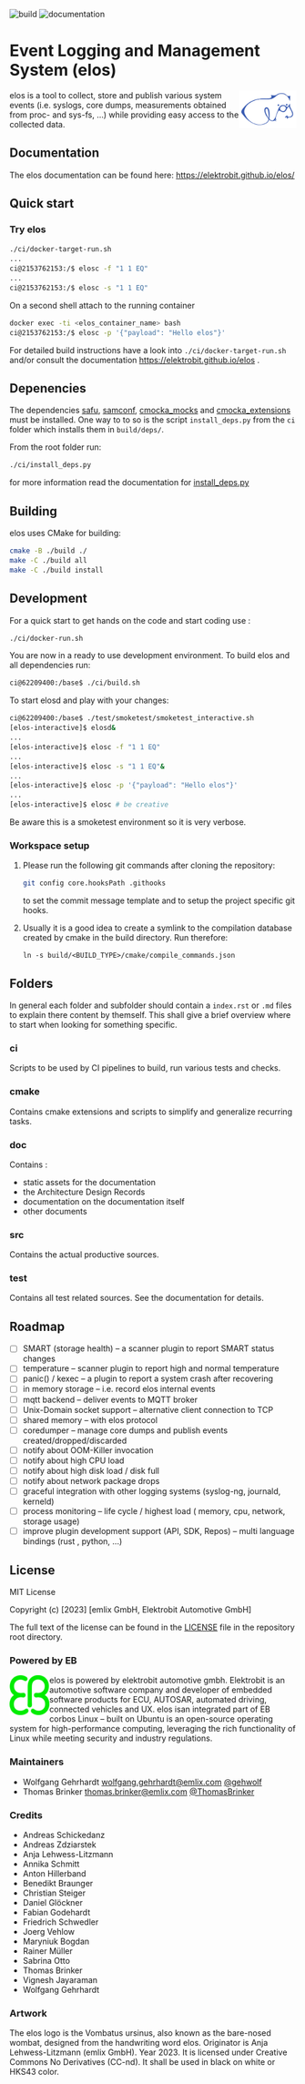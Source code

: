 
![build](https://github.com/Elektrobit/elos/actions/workflows/build-and-test.yml/badge.svg)
![documentation](https://github.com/Elektrobit/elos/actions/workflows/build-documentation.yml/badge.svg)

# Event Logging and Management System (elos)

<img src="doc/static/elos_blue.svg" width=20% height=20% align="right">

elos is a tool to collect, store and publish various system events (i.e. syslogs, core dumps, measurements obtained from proc- and sys-fs, …) while providing easy access to the collected data.


## Documentation

The elos documentation can be found here: https://elektrobit.github.io/elos/

## Quick start

### Try elos

```bash
./ci/docker-target-run.sh
...
ci@2153762153:/$ elosc -f "1 1 EQ"
...
ci@2153762153:/$ elosc -s "1 1 EQ"
```

On a second shell attach to the running container

```bash
docker exec -ti <elos_container_name> bash
ci@2153762153:/$ elosc -p '{"payload": "Hello elos"}'
```

For detailed build instructions have a look into `./ci/docker-target-run.sh`
and/or consult the documentation https://elektrobit.github.io/elos .

## Depenencies

The dependencies [safu](https://github.com/Elektrobit/safu.git), [samconf](https://github.com/Elektrobit/samconf.git),
[cmocka_mocks](https://github.com/Elektrobit/cmocka_mocks.git) and [cmocka_extensions](https://github.com/Elektrobit/cmocka_extensions.git) must be installed.
One way to to so is the script `install_deps.py` from the `ci` folder which installs them in `build/deps/`.

From the root folder run:

```bash
./ci/install_deps.py
```

for more information read the documentation for [install_deps.py](ci/index.rst#ci-install-deps-py)


## Building

elos uses CMake for building:

```bash
cmake -B ./build ./
make -C ./build all
make -C ./build install
```

## Development

For a quick start to get hands on the code and start coding use :
```bash
./ci/docker-run.sh
```
You are now in a ready to use development environment. To build elos and all
dependencies run:
```bash
ci@62209400:/base$ ./ci/build.sh
```
To start elosd and play with your changes:
```bash
ci@62209400:/base$ ./test/smoketest/smoketest_interactive.sh
[elos-interactive]$ elosd&
...
[elos-interactive]$ elosc -f "1 1 EQ"
...
[elos-interactive]$ elosc -s "1 1 EQ"&
...
[elos-interactive]$ elosc -p '{"payload": "Hello elos"}'
...
[elos-interactive]$ elosc # be creative
```
Be aware this is a smoketest environment so it is very verbose.

### Workspace setup

1. Please run the following git commands after cloning the repository:

   ```bash
   git config core.hooksPath .githooks
   ```

   to set the commit message template and to setup the project specific git hooks.

2. Usually it is a good idea to create a symlink to the compilation database
   created by cmake in the build directory. Run therefore:

   ```
   ln -s build/<BUILD_TYPE>/cmake/compile_commands.json
   ```

## Folders

In general each folder and subfolder should contain a `index.rst` or `.md`
files to explain there content by themself. This shall give a brief overview
where to start when looking for something specific.

### ci

Scripts to be used by CI pipelines to build, run various tests and checks.

### cmake

Contains cmake extensions and scripts to simplify and generalize recurring tasks.

### doc

Contains :

* static assets for the documentation
* the Architecture Design Records
* documentation on the documentation itself
* other documents

### src

Contains the actual productive sources.

### test

Contains all test related sources. See the documentation for details.

## Roadmap

* [ ] SMART (storage health) – a scanner plugin to report SMART status changes
* [ ] temperature – scanner plugin to report high and normal temperature
* [ ] panic() / kexec  – a plugin to report a system crash after recovering
* [ ] in memory storage – i.e. record elos internal events
* [ ] mqtt backend – deliver events to MQTT broker
* [ ] Unix-Domain socket support – alternative client connection to TCP
* [ ] shared memory – with elos protocol
* [ ] coredumper – manage core dumps and publish events created/dropped/discarded
* [ ] notify about OOM-Killer invocation
* [ ] notify about high CPU load
* [ ] notify about high disk load / disk full
* [ ] notify about network package drops
* [ ] graceful integration with other logging systems (syslog-ng, journald, kerneld)
* [ ] process monitoring –  life cycle / highest load ( memory, cpu, network, storage usage)
* [ ] improve plugin development support (API, SDK, Repos) – multi language bindings (rust , python, ...)

## License

MIT License

Copyright (c) [2023] [emlix GmbH, Elektrobit Automotive GmbH]

The full text of the license can be found in the [LICENSE](LICENSE) file in the repository root directory.

### Powered by EB

<img src="doc/static/eb-logo.png" width=70 height=70 align="left">
elos is powered by elektrobit automotive gmbh.
Elektrobit is an automotive software company and developer of embedded software products for ECU, AUTOSAR, automated driving, connected vehicles and UX.
elos isan  integrated part of EB corbos Linux – built on Ubuntu is an open-source operating system for high-performance computing, leveraging the rich functionality of Linux while meeting security and industry regulations.


### Maintainers

* Wolfgang Gehrhardt wolfgang.gehrhardt@emlix.com [@gehwolf](https://github.com/gehwolf)
* Thomas Brinker thomas.brinker@emlix.com [@ThomasBrinker](https://github.com/ThomasBrinker)

### Credits

* Andreas Schickedanz
* Andreas Zdziarstek
* Anja Lehwess-Litzmann
* Annika Schmitt
* Anton Hillerband
* Benedikt Braunger
* Christian Steiger
* Daniel Glöckner
* Fabian Godehardt
* Friedrich Schwedler
* Joerg Vehlow
* Maryniuk Bogdan
* Rainer Müller
* Sabrina Otto
* Thomas Brinker
* Vignesh Jayaraman
* Wolfgang Gehrhardt

### Artwork

The elos logo is the Vombatus ursinus, also known as the bare-nosed wombat,
designed from the handwriting word elos. Originator is Anja Lehwess-Litzmann
(emlix GmbH). Year 2023. It is licensed under Creative Commons No Derivatives
(CC-nd). It shall be used in black on white or HKS43 color.
